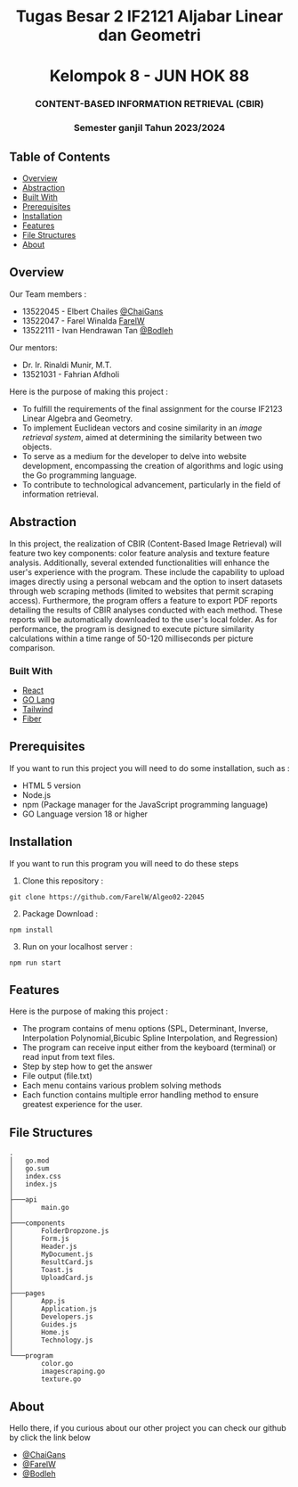 <h1 align="center">Tugas Besar 2 IF2121 Aljabar Linear dan Geometri</h1>
<h1 align="center">Kelompok 8 - JUN HOK 88</h3>
<h3 align="center"></p>
<h3 align="center">CONTENT-BASED INFORMATION RETRIEVAL (CBIR)</p>
<h3 align="center">Semester ganjil Tahun 2023/2024</p>

## Table of Contents

- [Overview](#overview)
- [Abstraction](#abstraction)
- [Built With](#built-with)
- [Prerequisites](#prerequisites)
- [Installation](#installation)
- [Features](#features)
- [File Structures](#file-structures)
- [About](#about)


## Overview

Our Team members :
- 13522045 - Elbert Chailes [@ChaiGans](https://github.com/ChaiGans)
- 13522047 - Farel Winalda [FarelW](https://github.com/FarelW)
- 13522111 - Ivan Hendrawan Tan [@Bodleh](https://github.com/Bodleh)

Our mentors:
- Dr. Ir. Rinaldi Munir, M.T.
- 13521031 - Fahrian Afdholi

Here is the purpose of making this project :
- To fulfill the requirements of the final assignment for the course IF2123 Linear Algebra and Geometry.
- To implement Euclidean vectors and cosine similarity in an _image retrieval system_, aimed at determining the similarity between two objects.
- To serve as a medium for the developer to delve into website development, encompassing the creation of algorithms and logic using the Go programming language.
- To contribute to technological advancement, particularly in the field of information retrieval.

## Abstraction

In this project, the realization of CBIR (Content-Based Image Retrieval) will feature two key components: color feature analysis and texture feature analysis. Additionally, several extended functionalities will enhance the user's experience with the program. These include the capability to upload images directly using a personal webcam and the option to insert datasets through web scraping methods (limited to websites that permit scraping access). Furthermore, the program offers a feature to export PDF reports detailing the results of CBIR analyses conducted with each method. These reports will be automatically downloaded to the user's local folder. As for performance, the program is designed to execute picture similarity calculations within a time range of 50-120 milliseconds per picture comparison.

### Built With
- [React](https://react.dev/)
- [GO Lang](https://go.dev/)
- [Tailwind](https://tailwindcss.com/)
- [Fiber](https://docs.gofiber.io/)

## Prerequisites

If you want to run this project you will need to do some installation, such as :
- HTML 5 version
- Node.js
- npm (Package manager for the JavaScript programming language)
- GO Language version 18 or higher

## Installation

If you want to run this program you will need to do these steps

1. Clone this repository :
```shell
git clone https://github.com/FarelW/Algeo02-22045
```

2. Package Download :
```shell
npm install
```

3. Run on your localhost server :
```shell
npm run start
```

## Features

Here is the purpose of making this project :
* The program contains of menu options (SPL, Determinant, Inverse, Interpolation Polynomial,Bicubic Spline Interpolation, and Regression)
* The program can receive input either from the keyboard (terminal) or read input from text files.
* Step by step how to get the answer
* File output (file.txt)
* Each menu contains various problem solving methods
* Each function contains multiple error handling method to ensure greatest experience for the user.

## File Structures
```
.
│   go.mod
│   go.sum
│   index.css
│   index.js
│
├───api
│       main.go
│
├───components
│       FolderDropzone.js
│       Form.js
│       Header.js
│       MyDocument.js
│       ResultCard.js
│       Toast.js
│       UploadCard.js
│
├───pages
│       App.js
│       Application.js
│       Developers.js
│       Guides.js
│       Home.js
│       Technology.js
│
└───program
        color.go
        imagescraping.go
        texture.go
```

## About

Hello there, 
if you curious about our other project you can check our github by click the link below


- [@ChaiGans](https://github.com/ChaiGans)
- [@FarelW](https://github.com/FarelW)
- [@Bodleh](https://github.com/Bodleh)
